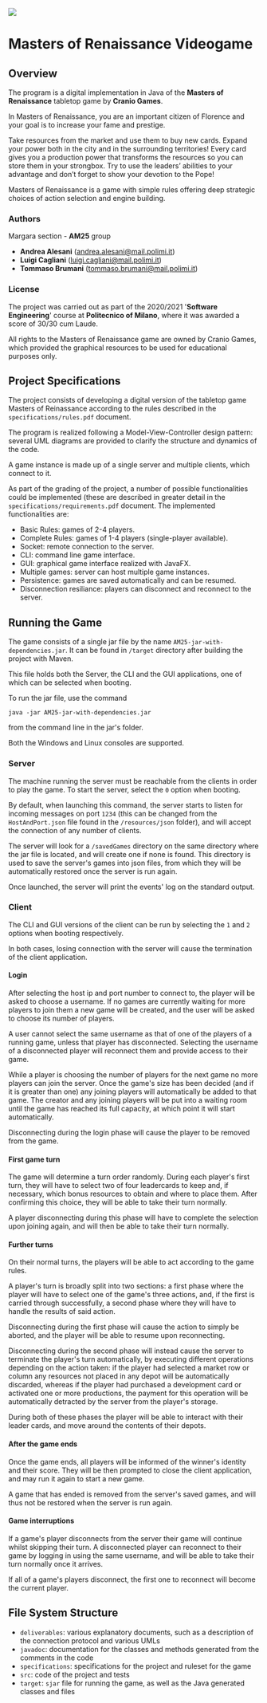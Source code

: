 ![](https://i2.wp.com/geek.pizza/wp-content/uploads/2020/04/Copertina-Maestri-del-Rinascimento.jpg)

# Masters of Renaissance Videogame
## Overview
The program is a digital implementation in Java of the <b>Masters of Renaissance</b> tabletop game by <b>Cranio Games</b>.

In Masters of Renaissance, you are an important citizen of Florence and your goal is to increase your fame and prestige. 

Take resources from the market and use them to buy new cards. 
Expand your power both in the city and in the surrounding territories! Every card gives you a production power that transforms the resources so you can store them in your strongbox. Try to use the leaders’ abilities to your advantage and don’t forget to show your devotion to the Pope!

Masters of Renaissance is a game with simple rules offering deep strategic choices of action selection and engine building.

### Authors
Margara section - <b>AM25</b> group
- <b>Andrea Alesani</b> (andrea.alesani@mail.polimi.it)
- <b>Luigi Cagliani</b> (luigi.cagliani@mail.polimi.it)
- <b>Tommaso Brumani</b> (tommaso.brumani@mail.polimi.it)

### License
The project was carried out as part of the 2020/2021 '<b>Software Engineering</b>' course at <b>Politecnico of Milano</b>, where it was awarded a score of 30/30 cum Laude.

All rights to the Masters of Renaissance game are owned by Cranio Games, which provided the graphical resources to be used for educational purposes only.

## Project Specifications
The project consists of developing a digital version of the tabletop game Masters of Reinassance according to the rules described in the `specifications/rules.pdf` document.

The program is realized following a Model-View-Controller design pattern: several UML diagrams are provided to clarify the structure and dynamics of the code.

A game instance is made up of a single server and multiple clients, which connect to it.

As part of the grading of the project, a number of possible functionalities could be implemented (these are described in greater detail in the `specifications/requirements.pdf` document. The implemented functionalities are:

- Basic Rules: games of 2-4 players.
- Complete Rules: games of 1-4 players (single-player available).
- Socket: remote connection to the server.
- CLI: command line game interface. 
- GUI: graphical game interface realized with JavaFX.
- Multiple games: server can host multiple game instances.
- Persistence: games are saved automatically and can be resumed.
- Disconnection resiliance: players can disconnect and reconnect to the server.

## Running the Game
The game consists of a single jar file by the name <code>AM25-jar-with-dependencies.jar</code>. It can be found in <code>/target</code> directory after building the project with Maven.

This file holds both the Server, the CLI and the GUI applications, one of which can be selected when booting.

To run the jar file, use the command

<code>java -jar AM25-jar-with-dependencies.jar</code>  

from the command line in the jar's folder. 

Both the Windows and Linux consoles are supported.

### Server

The machine running the server must be reachable from the clients in order to play the game. To start the server, select the <code>0</code> option when booting.  

By default, when launching this command, the server starts to listen for incoming messages on port <code>1234</code> (this can be changed from the <code>HostAndPort.json</code> file found in the <code>/resources/json</code> folder), and will accept the connection of any number of clients.

The server will look for a <code>/savedGames</code> directory on the same directory where the jar file is located, and will create one if none is found. 
This directory is used to save the server's games into json files, from which they will be automatically restored once the server is run again.

Once launched, the server will print the events' log on the standard output.

### Client

The CLI and GUI versions of the client can be run by selecting the <code>1</code> and <code>2</code> options when booting respectively.

In both cases, losing connection with the server will cause the termination of the client application.

#### Login

After selecting the host ip and port number to connect to, the player will be asked to choose a username. 
If no games are currently waiting for more players to join them a new game will be created, and the user will be asked to choose its number of players.

A user cannot select the same username as that of one of the players of a running game, unless that player has disconnected.
Selecting the username of a disconnected player will reconnect them and provide access to their game.

While a player is choosing the number of players for the next game no more players can join the server.
Once the game's size has been decided (and if it is greater than one) any joining players will automatically be added to that game. 
The creator and any joining players will be put into a waiting room until the game has reached its full capacity, at which point it will start automatically.

Disconnecting during the login phase will cause the player to be removed from the game.

#### First game turn

The game will determine a turn order randomly. During each player's first turn, they will have to select two of four leadercards to keep and, if necessary, which bonus resources to obtain and where to place them.
After confirming this choice, they will be able to take their turn normally.

A player disconnecting during this phase will have to complete the selection upon joining again, and will then be able to take their turn normally.

#### Further turns

On their normal turns, the players will be able to act according to the game rules. 

A player's turn is broadly split into two sections:
a first phase where the player will have to select one of the game's three actions, and, if the first is carried through successfully, a second phase where they will have to handle the results of said action.

Disconnecting during the first phase will cause the action to simply be aborted, and the player will be able to resume upon reconnecting.

Disconnecting during the second phase will instead cause the server to terminate the player's turn automatically, by executing different operations depending on the action taken:
if the player had selected a market row or column any resources not placed in any depot will be automatically discarded, whereas if the player had purchased a development card or activated one or more productions, the payment for this operation will be automatically detracted by the server from the player's storage.

During both of these phases the player will be able to interact with their leader cards, and move around the contents of their depots.

#### After the game ends

Once the game ends, all players will be informed of the winner's identity and their score.
They will be then prompted to close the client application, and may run it again to start a new game.

A game that has ended is removed from the server's saved games, and will thus not be restored when the server is run again.

#### Game interruptions

If a game's player disconnects from the server their game will continue whilst skipping their turn. 
A disconnected player can reconnect to their game by logging in using the same username, and will be able to take their turn normally once it arrives.

If all of a game's players disconnect, the first one to reconnect will become the current player.

## File System Structure
* `deliverables`: various explanatory documents, such as a description of the connection protocol and various UMLs
* `javadoc`: documentation for the classes and methods generated from the comments in the code
* `specifications`: specifications for the project and ruleset for the game
* `src`: code of the project and tests
* `target`: `sjar` file for running the game, as well as the Java generated classes and files